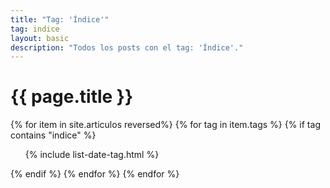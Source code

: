```yaml
---
title: "Tag: 'Índice'"
tag: indice
layout: basic
description: "Todos los posts con el tag: 'Índice'."
---
```


<h1>{{ page.title }}</h1>

{% for item in site.articulos reversed%}
{% for tag in item.tags %}
{% if tag contains "indice" %}
<ul>
    {% include list-date-tag.html %}
</ul>
{% endif %}
{% endfor %}
{% endfor %}